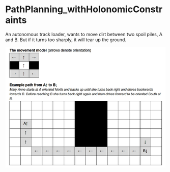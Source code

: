 # PathPlanning_withHolonomicConstraints
An autonomous track loader, wants to move dirt between two spoil piles, A and B. But if it turns too sharply, it will tear up the ground.

![Task](/Task.jpg)
